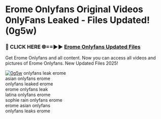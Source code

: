 # Erome Onlyfans Original Videos 0nlyFans Leaked - Files Updated! (0g5w)

<h3>🔴 CLICK HERE 🌐==►► <a href="https://tinyurl.com/2jnfzry5" rel="nofollow">Erome Onlyfans Updated Files</a></h3>

Get Erome Onlyfans and all content. Now you can access all videos and pictures of Erome Onlyfans. New Updated Files 2025!

[![0g5w](https://i.imgur.com/GyGTBgg.gif)](https://tinyurl.com/2jnfzry5)
onlyfans leak erome<br>
asian onlyfans erome<br>
onlyfans leaked erome<br>
erome onlyfans leak<br>
latina onlyfans erome<br>
sophie rain onlyfans erome<br>
erome asian onlyfans<br>
onlyfans leaks erome